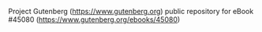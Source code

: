 Project Gutenberg (https://www.gutenberg.org) public repository for eBook #45080 (https://www.gutenberg.org/ebooks/45080)
